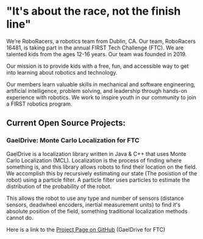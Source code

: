 
# "It's about the race, not the finish line"

We’re RoboRacers, a robotics team from Dublin, CA. Our team, RoboRacers 16481, is taking part in the annual FIRST Tech Challenge (FTC). We are talented kids from the ages 12-16 years. Our team was founded in 2019.

Our mission is to provide kids with a free, fun, and accessible way to get into learning about robotics and technology.

Our members learn valuable skills in mechanical and software engineering, artificial intelligence, problem solving, and leadership through hands-on experience with robotics. We work to inspire youth in our community to join a FIRST robotics program.

## Current Open Source Projects:

### GaelDrive: Monte Carlo Localization for FTC

GaelDrive is a localization library written in Java & C++ that uses Monte Carlo Localization (MCL). Localization is the process of finding where something is, and this library allows robots to find their location on the field. We accomplish this by recursively estimating our state (The posistion of the robot) using a particle filter. A particle filter uses particles to estimate the distribution of the probability of the robot.

This allows the robot to use any type and number of sensors (distance sensors, deadwheel encoders, inertial measurement units) to find it's absolute position of the field, something traditional localization methods cannot do. 

Here is a link to the [Project Page on GitHub](https://github.com/RoboRacers/GaelDrive) (GaelDrive for FTC)
